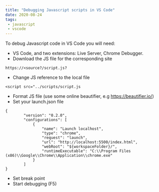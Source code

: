 ```yaml
---
title: "Debugging Javascript scripts in VS Code"
date: 2020-08-24
tags:
 - javascript
 - vscode
---
```


To debug Javascript code in VS Code you will need: 
* VS Code, and two extensions: Live Server, Chrome Debugger.
* Download the JS file for the corresponding site
```
https://<source?/script.js?
```
* Change JS reference to the local file
```
<script src="../scripts/script.js
```
* Format JS file (use some online beautifier, e.g https://beautifier.io/)
* Set your launch.json file
```
{
        "version": "0.2.0",
        "configurations": [
            {
                "name": "Launch localhost",
                "type": "chrome",
                "request": "launch",
                "url": "http://localhost:5500/index.html",
                "webRoot": "${workspaceFolder}/",
                "runtimeExecutable": "C:\\Program Files (x86)\\Google\\Chrome\\Application\\chrome.exe"
            }
        ]
}
```
* Set break point
* Start debugging (F5)


